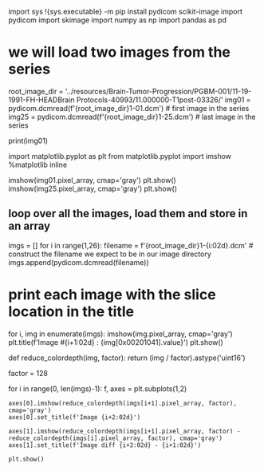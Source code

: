 import sys
!{sys.executable} -m pip install pydicom scikit-image
import pydicom
import skimage
import numpy as np
import pandas as pd

# we will load two images from the series

root_image_dir = '../resources/Brain-Tumor-Progression/PGBM-001/11-19-1991-FH-HEADBrain Protocols-40993/11.000000-T1post-03326/'
img01 = pydicom.dcmread(f'{root_image_dir}1-01.dcm') # first image in the series
img25 = pydicom.dcmread(f'{root_image_dir}1-25.dcm') # last image in the series

print(img01)

import matplotlib.pyplot as plt
from matplotlib.pyplot import imshow
%matplotlib inline

imshow(img01.pixel_array, cmap='gray')
plt.show()
imshow(img25.pixel_array, cmap='gray')
plt.show()


## loop over all the images, load them and store in an array
imgs = []
for i in range(1,26):
    filename = f'{root_image_dir}1-{i:02d}.dcm' # construct the filename we expect to be in our image directory
    imgs.append(pydicom.dcmread(filename))
    
# print each image with the slice location in the title
for i, img in enumerate(imgs):
    imshow(img.pixel_array, cmap='gray')
    plt.title(f'Image #{i+1:02d} : {img[0x00201041].value}')
    plt.show()


def reduce_colordepth(img, factor):
    return (img / factor).astype('uint16')

factor = 128

for i in range(0, len(imgs)-1):
    f, axes = plt.subplots(1,2)
    
    axes[0].imshow(reduce_colordepth(imgs[i+1].pixel_array, factor), cmap='gray')
    axes[0].set_title(f'Image {i+2:02d}')
    
    axes[1].imshow(reduce_colordepth(imgs[i+1].pixel_array, factor) - reduce_colordepth(imgs[i].pixel_array, factor), cmap='gray')
    axes[1].set_title(f'Image diff {i+2:02d} - {i+1:02d}')

    plt.show()
